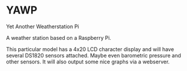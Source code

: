 YAWP
====

Yet Another Weatherstation Pi

A weather station based on a Raspberry Pi.

This particular model has a 4x20 LCD character display and will have several DS1820 sensors attached. Maybe even barometric pressure and other sensors. It will also output some nice graphs via a webserver.
